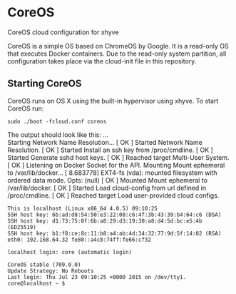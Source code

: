 # CoreOS
CoreOS cloud configuration for xhyve

CoreOS is a simple OS based on ChromeOS by Google. It is a read-only OS that executes 
Docker containers. Due to the read-only system partition, all configuration takes place via
the cloud-init file in this repository.

## Starting CoreOS

CoreOS runs on OS X using the built-in hypervisor using xhyve. To start CoreOS run:

    sudo ./boot -fcloud.conf coreos
    
The output should look like this:
    ...    
             Starting Network Name Resolution...
    [  OK  ] Started Network Name Resolution.
    [  OK  ] Started Install an ssh key from /proc/cmdline.
    [  OK  ] Started Generate sshd host keys.
    [  OK  ] Reached target Multi-User System.
    [  OK  ] Listening on Docker Socket for the API.
             Mounting Mount ephemeral to /var/lib/docker...
    [    8.683778] EXT4-fs (vda): mounted filesystem with ordered data mode. Opts: (null)
    [  OK  ] Mounted Mount ephemeral to /var/lib/docker.
    [  OK  ] Started Load cloud-config from url defined in /proc/cmdline.
    [  OK  ] Reached target Load user-provided cloud configs.
    
    
    This is localhost (Linux x86_64 4.0.5) 09:10:25
    SSH host key: 6b:ad:d8:54:50:e3:22:08:c6:4f:3b:43:39:b4:64:c6 (DSA)
    SSH host key: d1:73:75:0f:6b:a8:29:d3:19:30:a8:d4:5d:bc:e5:4b (ED25519)
    SSH host key: b1:f8:ce:8c:11:b8:a4:ab:4d:34:32:77:9d:5f:14:02 (RSA)
    eth0: 192.168.64.32 fe80::a4c8:74ff:fe66:cf32
    
    localhost login: core (automatic login)
    
    CoreOS stable (709.0.0)
    Update Strategy: No Reboots
    Last login: Thu Jul 23 09:10:25 +0000 2015 on /dev/tty1.
    core@localhost ~ $
